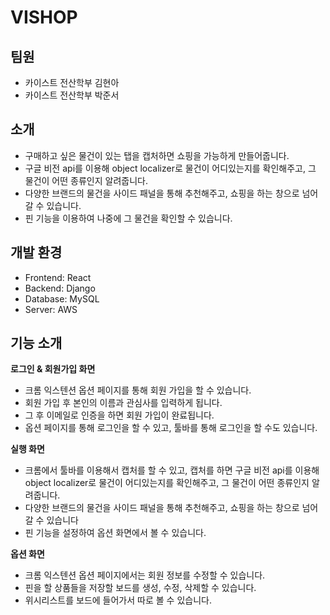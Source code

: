 VISHOP
============
## 팀원

- 카이스트 전산학부 김현아
- 카이스트 전산학부 박준서

## 소개

- 구매하고 싶은 물건이 있는 탭을 캡처하면 쇼핑을 가능하게 만들어줍니다.
- 구글 비전 api를 이용해 object localizer로 물건이 어디있는지를 확인해주고, 그 물건이 어떤 종류인지 알려줍니다.
- 다양한 브랜드의 물건을 사이드 패널을 통해 추천해주고, 쇼핑을 하는 창으로 넘어갈 수 있습니다.
- 핀 기능을 이용하여 나중에 그 물건을 확인할 수 있습니다.

## 개발 환경

- Frontend: React
- Backend: Django
- Database: MySQL
- Server: AWS

## 기능 소개

**로그인 & 회원가입 화면**

- 크롬 익스텐션 옵션 페이지를 통해 회원 가입을 할 수 있습니다.
- 회원 가입 후 본인의 이름과 관심사를 입력하게 됩니다.
- 그 후 이메일로 인증을 하면 회원 가입이 완료됩니다.
- 옵션 페이지를 통해 로그인을 할 수 있고, 툴바를 통해 로그인을 할 수도 있습니다.

**실행 화면** 

- 크롬에서 툴바를 이용해서 캡처를 할 수 있고, 캡처를 하면 구글 비전 api를 이용해 object localizer로 물건이 어디있는지를 확인해주고, 그 물건이 어떤 종류인지 알려줍니다.
- 다양한 브랜드의 물건을 사이드 패널을 통해 추천해주고, 쇼핑을 하는 창으로 넘어갈 수 있습니다
- 핀 기능을 설정하여 옵션 화면에서 볼 수 있습니다.

**옵션 화면** 

- 크롬 익스텐션 옵션 페이지에서는 회원 정보를 수정할 수 있습니다.
- 핀을 할 상품들을 저장할 보드를 생성, 수정, 삭제할 수 있습니다.
- 위시리스트를 보드에 들어가서 따로 볼 수 있습니다.
